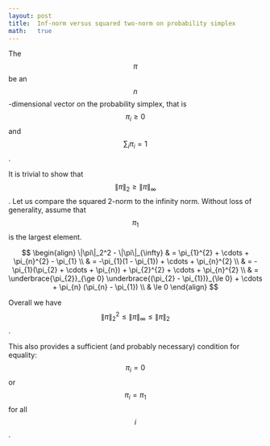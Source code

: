 ```yaml
---
layout: post
title:  Inf-norm versus squared two-norm on probability simplex
math:   true
---
```


The $$\pi$$ be an $$n$$-dimensional vector on the probability simplex, that is $$\pi_{i} \ge 0$$ and $$\sum_{i} \pi_{i} = 1$$.

It is trivial to show that $$\|\pi\|_{2} \ge \|\pi\|_{\infty}$$.
Let us compare the squared 2-norm to the infinity norm.
Without loss of generality, assume that $$\pi_{1}$$ is the largest element.

$$
\begin{align}
\|\pi\|_2^2 - \|\pi\|_{\infty}
& = \pi_{1}^{2} + \cdots + \pi_{n}^{2} - \pi_{1} \\
& = -\pi_{1}(1 - \pi_{1}) + \cdots + \pi_{n}^{2} \\
& = -\pi_{1}(\pi_{2} + \cdots + \pi_{n}) + \pi_{2}^{2} + \cdots + \pi_{n}^{2} \\
& = \underbrace{\pi_{2}}_{\ge 0} \underbrace{(\pi_{2} - \pi_{1})}_{\le 0} + \cdots + \pi_{n} (\pi_{n} - \pi_{1}) \\
& \le 0
\end{align}
$$

Overall we have $$\|\pi\|_{2}^{2} \le \|\pi\|_{\infty} \le \|\pi\|_{2}$$.

This also provides a sufficient (and probably necessary) condition for equality: $$\pi_{i} = 0$$ or $$\pi_{i} = \pi_{1}$$ for all $$i$$.
